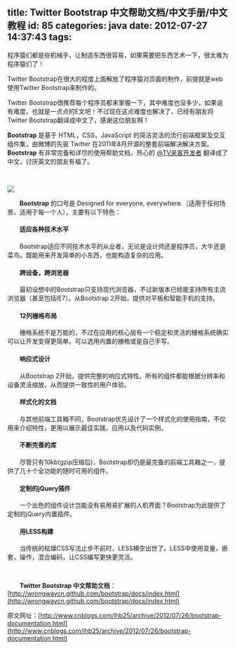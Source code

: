 title: Twitter Bootstrap 中文帮助文档/中文手册/中文教程
id: 85
categories: java
date: 2012-07-27 14:37:43
tags:
---

程序猿们都是些机械手，让制造东西很容易，如果需要把东西艺术一下，很太难为程序猿们了！

Twitter Bootstrap在很大的程度上面解放了程序猿对页面的制作，前提就是web使用Twitter Bootstrap来制作的。

Twitter Bootstrap很推荐每个程序员都来掌握一下，其中难度也没多少，如果说有难度，也就是一点点的E文吧！不过现在这点难度也解决了，已经有朋友将Twitter Bootstrap翻译成中文了，感谢这位朋友啊！

**Bootstrap**<span>&nbsp;</span>是基于 HTML，CSS，JavaScript 的简洁灵活的流行前端框架及交互组件集，由微博的先驱 Twitter 在2011年8月开源的整套前端解决解决方案。**Bootstrap**<span>&nbsp;</span>有非常完备和详尽的使用帮助文档，热心的<span>&nbsp;</span>[@TV来客开发者](http://weibo.com/tvlikedev)&nbsp;翻译成了中文，讨厌英文的朋友有福了。

&nbsp;

[![](http://m3.img.libdd.com/farm4/2012/0821/20/E1F2951657C51B0BC79133688B8283C7871B258D7D8E_500_210.jpg)</img>](http://wrongwaycn.github.com/bootstrap/docs/index.html)

　　**Bootstrap**<span>&nbsp;</span>的口号是&nbsp;Designed for everyone, everywhere.（适用于任何场景，适用于每一个人），主要有以下特色：

#### 　　适应各种技术水平

　　Bootstrap适应不同技术水平的从业者，无论是设计师还是程序员，大牛还是菜鸟。既能用来开发简单的小东西，也能构造复杂的应用。

#### 　　跨设备，跨浏览器

　　最初设想中的Bootstrap只支持现代浏览器，不过新版本已经能支持所有主流浏览器（甚至包括IE7）。从Bootstrap 2开始，提供对平板和智能手机的支持。

#### 　　12列栅格布局

　　栅格系统不是万能的，不过在应用的核心层有一个稳定和灵活的栅格系统确实可以让开发变得更简单。可以选用内置的栅格或是自己手写。

#### 　　响应式设计

<span>　　从Bootstrap 2开始，提供完整的响应式特性。所有的组件都能根据分辨率和设备灵活缩放，从而提供一致性的用户体验。</span>

#### 　　样式化的文档

　　与其他前端工具箱不同，Bootstrap优先设计了一个样式化的使用指南，不仅用来介绍特性，更用以展示最佳实践，应用以及代码实例。

#### 　　不断完善的库

　　尽管只有10kb(gzip压缩后)，Bootstrap却仍是最完备的前端工具箱之一，提供了几十个全功能的随时可用的组件。

#### 　　定制的jQuery插件

<span>　　一个出色的组件设计岂能没有易用易扩展的人机界面？Bootstrap为此提供了定制的jQuery内置插件。</span>

#### 　　用LESS构建

　　当传统的枯燥CSS写法止步不前时，LESS横空出世了。LESS中使用变量，嵌套，操作，混合编码，让CSS编写更快更灵活。

&nbsp;

　　**Twitter Bootstrap 中文帮助文档**：[http://wrongwaycn.github.com/bootstrap/docs/index.html](http://wrongwaycn.github.com/bootstrap/docs/index.html)

原文网址：[http://www.cnblogs.com/lhb25/archive/2012/07/26/bootstrap-documentation.html](http://www.cnblogs.com/lhb25/archive/2012/07/26/bootstrap-documentation.html)

